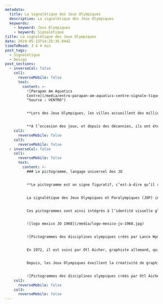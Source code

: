 ```yaml
---
metadata:
  title: La signalétique des Jeux Olympiques
  description: La signalétique des Jeux Olympiques
  keywords:
    - keyword: Jeux Olympiques
    - keyword: Signalétique
title: La signalétique des Jeux Olympiques
date: 2019-05-15T14:25:35.044Z
timeToRead: 3 à 4 min
post_tags:
  - Signalétique
  - Design
post_sections:
  - inverseCol: false
    col1:
      reverseMobile: false
      text:
        content: >-
          ![Parapan Am Aquatics
          Centre](/media/entro-parapan-am-aquatics-centre-signale-tique-sport-1024x610.jpg
          "Source : ©ENTRO")


          **Lors des Jeux Olympiques, les villes accueillent des milliers visiteurs venus du monde entier. Ces amateurs de sport sont aussi des touristes qu’il faut guider et orienter afin de leur permettre d’être autonomes.**


          **A l’occasion des jeux, et depuis des décennies, ils ont été nombreux, graphistes, designers et signaléticiens, à se plier à l’exercice de la création d’un système signalétique dédié à cet événement.**
    col2:
      reverseMobile: false
    col3:
      reverseMobile: false
  - inverseCol: false
    col1:
      reverseMobile: false
      text:
        content: >-
          ### Le pictogramme, langage universel des JO


          **Le pictogramme est un signe figuratif, c’est-à-dire qu’il représente un objet ou une situation (contrairement à l’idéogramme qui représente une idée). Pour tout savoir sur les pictogrammes, lisez l’article « Isotypes, pictogrammes et logotypes ».**


          La signalétique des Jeux Olympiques et Paralympiques (JOP) intègre également la mise en place de tout un tas de pictogrammes. Ces pictogrammes permettent à tous une compréhension de l’information, quelque soit la langue du visiteur. Un élément qui est donc indispensable lors d’un événement internationale comme les Jeux Olympiques et Paralympiques. Ce langage se doit d’être universel.


          Ces pictogrammes sont ainsi intégrés à l’identité visuelle globale et nécessitent une réflexion spécifique. C’est Lance Wyman, graphiste américain, qui lancera une dynamique créative et cohérente avec une identité visuelle mémorable lors des JO de Mexico en 1968.


          ![logo mexico JO 1968](/media/logo-mexico-jo-1968.jpg)


          ![Pictogrammes des disciplines olympiques créés par Lance Wyman](/media/lance-wyman-jo-mexico-68-pictogrammes-10.jpg)


          En 1972, il est suivi par Otl Aicher, graphiste allemand, qui créé une série de pictogrammes représentant les différentes disciplines sportives à l’occasion des JO de Munich.


          Depuis, les Jeux Olympiques éveillent la créativité de graphistes et designers s’essayant à l’exercice.


          ![Pictogrammes des disciplines olympiques créés par Otl Aicher](/media/pictogramms-jo-olt-aicher-munich.jpg)
    col2:
      reverseMobile: false
    col3:
      reverseMobile: false
---
```

